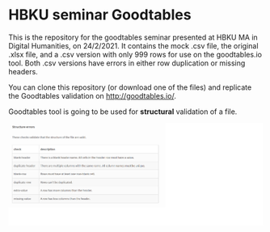 # HBKU seminar Goodtables

This is the repository for the goodtables seminar presented at HBKU MA in Digital Humanities, on 24/2/2021. It contains the mock .csv file, the original .xlsx file, and a .csv version with only 999 rows for use on the goodtables.io tool. Both .csv versions have errors in either row duplication or missing headers.  

You can clone this repository (or download one of the files) and replicate the Goodtables validation on http://goodtables.io/. 

Goodtables tool is going to be used for **structural** validation of a file. 

![Types of structural errors](goodtables-structure.png)